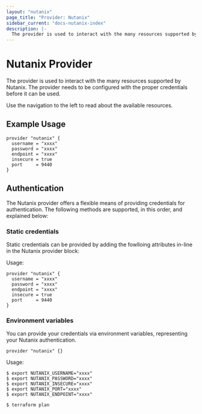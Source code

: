 ```yaml
---
layout: "nutanix"
page_title: "Provider: Nutanix"
sidebar_current: "docs-nutanix-index"
description: |-
  The provider is used to interact with the many resources supported by Nutanix. The provider needs to be configured with the proper credentials before it can be used.
---
```


# Nutanix Provider

The provider is used to interact with the
many resources supported by Nutanix. The provider needs to be configured
with the proper credentials before it can be used.

Use the navigation to the left to read about the available resources.

## Example Usage

```hcl
provider "nutanix" {
  username = "xxxx"
  password = "xxxx"
  endpoint = "xxxx"
  insecure = true
  port     = 9440
}
```

## Authentication

The Nutanix provider offers a flexible means of providing credentials for
authentication. The following methods are supported, in this order, and
explained below:

### Static credentials

Static credentials can be provided by adding the fowlloing attributes in-line in the Nutanix provider block:

Usage:

```hcl
provider "nutanix" {
  username = "xxxx"
  password = "xxxx"
  endpoint = "xxxx"
  insecure = true
  port     = 9440
}
```

### Environment variables

You can provide your credentials via environment variables, representing your Nutanix
authentication.

```hcl
provider "nutanix" {}
```

Usage:

```hcl
$ export NUTANIX_USERNAME="xxxx"
$ export NUTANIX_PASSWORD="xxxx"
$ export NUTANIX_INSECURE="xxxx"
$ export NUTANIX_PORT="xxxx"
$ export NUTANIX_ENDPOINT="xxxx"

$ terraform plan
```
